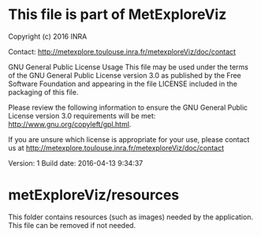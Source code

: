 # This file is part of MetExploreViz 
 
Copyright (c) 2016 INRA 
 
Contact: http://metexplore.toulouse.inra.fr/metexploreViz/doc/contact 
 
GNU General Public License Usage 
This file may be used under the terms of the GNU General Public License version 3.0 as 
published by the Free Software Foundation and appearing in the file LICENSE included in the 
packaging of this file. 
 
Please review the following information to ensure the GNU General Public License version 3.0 
requirements will be met: http://www.gnu.org/copyleft/gpl.html. 
 
If you are unsure which license is appropriate for your use, please contact us 
at http://metexplore.toulouse.inra.fr/metexploreViz/doc/contact 
 
Version: 1 Build date: 2016-04-13 9:34:37 
# metExploreViz/resources

This folder contains resources (such as images) needed by the application. This file can
be removed if not needed.
